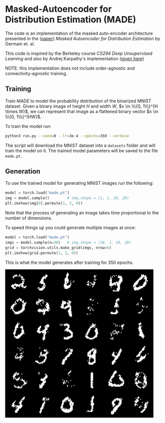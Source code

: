 # Masked-Autoencoder for Distribution Estimation (MADE)

The code is an implementation of the masked auto-encoder architecture presented
in the ([paper](https://arxiv.org/abs/1502.03509)) *Masked Autoencoder for
Distribution Estimation* by Germain et. al.

This code is inspired by the Berkeley course *CS294 Deep Unsupervised Learning*
and also by Andrej Karpathy's implementation
([given here](https://github.com/karpathy/pytorch-made))

NOTE: this implementation does not include order-agnostic and
connectivity-agnostic training.


## Training
Train *MADE* to model the probability distribution of the binarized MNIST dataset.
Given a binary image of height $H$ and width $W$, $x \in \\\{0, 1\\\}^{H \times W}$,
we can represent that image as a flattened binary vector $x \in \\\{0, 1\\\}^{HW}$.

To train the model run:
```bash
python3 run.py --seed=0 --lr=3e-4 --epochs=350 --verbose
```

The script will download the MNIST dataset into a `datasets` folder and will
train the model on it. The trained model parameters will be saved to the file
`made.pt`.


## Generation
To use the trained model for generating MNIST images run the following:
```python
model = torch.load("made.pt")
img = model.sample()        # img,shape = (1, 1, 28, 28)
plt.imshow(img[0].permute(1, 2, 0))
```
Note that the process of generating an image takes time proportional to the
number of dimensions.

To speed things up you could generate multiple images at once:
```python
model = torch.load("made.pt")
imgs = model.sample(n=36)   # img,shape = (36, 1, 28, 28)
grid = torchvision.utils.make_grid(imgs, nrow=6)
plt.imshow(grid.permute(1, 2, 0))
```

This is what the model generates after training for 350 epochs.

!["Generated images"](img/generated_images.png)